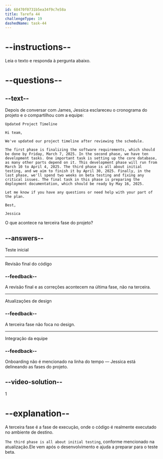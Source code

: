 ```yaml
---
id: 68470f0731b5ea34f9c7e58a
title: Tarefa 44
challengeType: 19
dashedName: task-44
---
```


<!-- READING -->

# --instructions--

Leia o texto e responda à pergunta abaixo.

# --questions--

## --text--

Depois de conversar com James, Jessica esclareceu o cronograma do projeto e o compartilhou com a equipe:

`Updated Project Timeline`

`Hi team,`

`We've updated our project timeline after reviewing the schedule.`

`The first phase is finalizing the software requirements, which should be done by Friday, March 7, 2025. In the second phase, we have ten development tasks. One important task is setting up the core database, as many other parts depend on it. This development phase will run from March 10 to April 4, 2025. The third phase is all about initial testing, and we aim to finish it by April 30, 2025. Finally, in the last phase, we'll spend two weeks on beta testing and fixing any critical issues. The final task in this phase is preparing the deployment documentation, which should be ready by May 16, 2025.`

`Let me know if you have any questions or need help with your part of the plan.`

`Best,`

`Jessica`

O que acontece na terceira fase do projeto?

## --answers--

Teste inicial

---

Revisão final do código

### --feedback--

A revisão final e as correções acontecem na última fase, não na terceira.

---

Atualizações de design

### --feedback--

A terceira fase não foca no design.

---

Integração da equipe

### --feedback--

Onboarding não é mencionado na linha do tempo — Jessica está delineando as fases do projeto.

## --video-solution--

1

# --explanation--

A terceira fase é a fase de execução, onde o código é realmente executado no ambiente de destino.

`The third phase is all about initial testing`, conforme mencionado na atualização.Ele vem após o desenvolvimento e ajuda a preparar para o teste beta.

